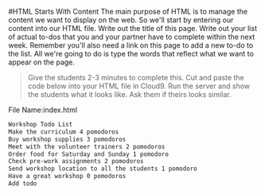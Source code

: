 #HTML Starts With Content
The main purpose of HTML is to manage the content we want to display on the web. So we'll start by entering our content into our HTML file. Write out the title of this page. Write out your list of actual to-dos that you and your partner have to complete within the next week. Remember you'll also need a link on this page to add a new to-do to the list. All we're going to do is type the words that reflect what we want to appear on the page.

>Give the students 2-3 minutes to complete this. Cut and paste the code below into your HTML file in Cloud9. Run the server and show the students what it looks like. Ask them if theirs looks similar.

File Name:index.html
```HTML
Workshop Todo List
Make the curriculum 4 pomodoros
Buy workshop supplies 3 pomodoros
Meet with the volunteer trainers 2 pomodoros
Order food for Saturday and Sunday 1 pomodoro
Check pre-work assignments 2 pomodoros
Send workshop location to all the students 1 pomodoro
Have a great workshop 0 pomodoros
Add todo
```
